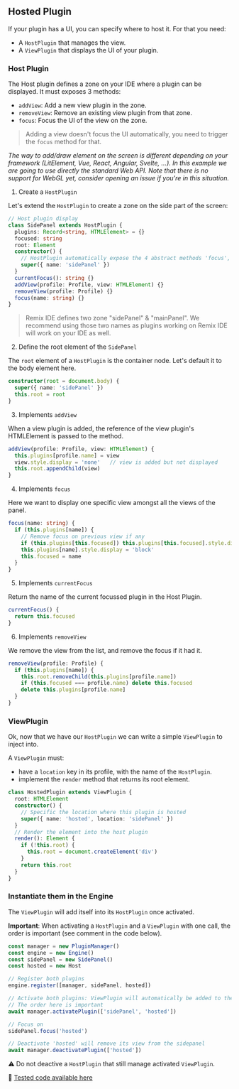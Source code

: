 ## Hosted Plugin

If your plugin has a UI, you can specify where to host it. For that you need: 
- A `HostPlugin` that manages the view.
- A `ViewPlugin` that displays the UI of your plugin.

### Host Plugin
The Host plugin defines a zone on your IDE where a plugin can be displayed. It must exposes 3 methods: 
- `addView`: Add a new view plugin in the zone.
- `removeView`: Remove an existing view plugin from that zone.
- `focus`: Focus the UI of the view on the zone.

> Adding a view doesn't focus the UI automatically, you need to trigger the `focus` method for that.

_The way to add/draw element on the screen is different depending on your framework (LitElement, Vue, React, Angular, Svelte, ...). In this example we are going to use directly the standard Web API. Note that there is no support for WebGL yet, consider opening an issue if you're in this situation._

1. Create a `HostPlugin`

Let's extend the `HostPlugin` to create a zone on the side part of the screen:

```typescript
// Host plugin display
class SidePanel extends HostPlugin {
  plugins: Record<string, HTMLElement> = {}
  focused: string
  root: Element
  constructor() {
    // HostPlugin automatically expose the 4 abstract methods 'focus', 'isFocus', 'addView', 'removeView'
    super({ name: 'sidePanel' })
  }
  currentFocus(): string {}
  addView(profile: Profile, view: HTMLElement) {}
  removeView(profile: Profile) {}
  focus(name: string) {}
}
```

> Remix IDE defines two zone "sidePanel" & "mainPanel". We recommend using those two names as plugins working on Remix IDE will work on your IDE as well.

2. Define the root element of the `SidePanel`

The `root` element of a `HostPlugin` is the container node. Let's default it to the body element here.

```typescript
constructor(root = document.body) {
  super({ name: 'sidePanel' })
  this.root = root
}
```

3. Implements `addView`

When a view plugin is added, the reference of the view plugin's HTMLElement is passed to the method.

```typescript
addView(profile: Profile, view: HTMLElement) {
  this.plugins[profile.name] = view
  view.style.display = 'none'   // view is added but not displayed
  this.root.appendChild(view)
}
```

4. Implements `focus`

Here we want to display one specific view amongst all the views of the panel. 

```typescript
focus(name: string) {
  if (this.plugins[name]) {
    // Remove focus on previous view if any
    if (this.plugins[this.focused]) this.plugins[this.focused].style.display = 'none'
    this.plugins[name].style.display = 'block'
    this.focused = name
  }
}
```

5. Implements `currentFocus`

Return the name of the current focussed plugin in the Host Plugin.

```typescript
currentFocus() {
  return this.focused
}
```

6. Implements `removeView`

We remove the view from the list, and remove the focus if it had it.

```typescript
removeView(profile: Profile) {
  if (this.plugins[name]) {
    this.root.removeChild(this.plugins[profile.name])
    if (this.focused === profile.name) delete this.focused
    delete this.plugins[profile.name]
  }
}
```

### ViewPlugin

Ok, now that we have our `HostPlugin` we can write a simple `ViewPlugin` to inject into.

A `ViewPlugin` must: 
- have a `location` key in its profile, with the name of the `HostPlugin`.
- implement the `render` method that returns its root element.

```typescript
class HostedPlugin extends ViewPlugin {
  root: HTMLElement
  constructor() {
    // Specific the location where this plugin is hosted
    super({ name: 'hosted', location: 'sidePanel' })
  }
  // Render the element into the host plugin
  render(): Element {
    if (!this.root) {
      this.root = document.createElement('div')
    }
    return this.root
  }
}
```

### Instantiate them in the Engine

The `ViewPlugin` will add itself into its `HostPlugin` once activated.

**Important**: When activating a `HostPlugin` and a `ViewPlugin` with one call, the order is important (see comment in the code below).

```typescript
const manager = new PluginManager()
const engine = new Engine()
const sidePanel = new SidePanel()
const hosted = new Host

// Register both plugins
engine.register([manager, sidePanel, hosted])

// Activate both plugins: ViewPlugin will automatically be added to the view
// The order here is important
await manager.activatePlugin(['sidePanel', 'hosted'])

// Focus on 
sidePanel.focus('hosted')

// Deactivate 'hosted' will remove its view from the sidepanel
await manager.deactivatePlugin(['hosted'])
```

⚠️ Do not deactive a `HostPlugin` that still manage activated `ViewPlugin`.

🧪 [Tested code available here](../../examples/engine/tests/3-hosted-plugin.ts)